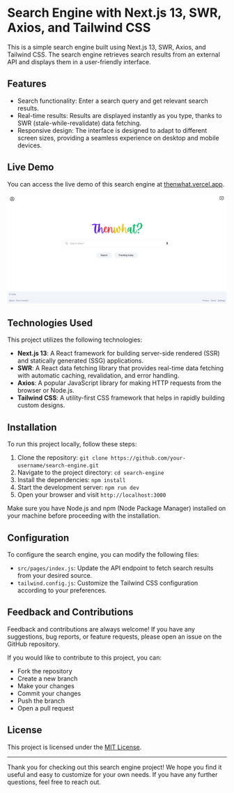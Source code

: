 # Search Engine with Next.js 13, SWR, Axios, and Tailwind CSS

This is a simple search engine built using Next.js 13, SWR, Axios, and Tailwind CSS. The search engine retrieves search results from an external API and displays them in a user-friendly interface.

## Features

- Search functionality: Enter a search query and get relevant search results.
- Real-time results: Results are displayed instantly as you type, thanks to SWR (stale-while-revalidate) data fetching.
- Responsive design: The interface is designed to adapt to different screen sizes, providing a seamless experience on desktop and mobile devices.

## Live Demo

You can access the live demo of this search engine at [thenwhat.vercel.app](https://thenwhat.vercel.app).

![Search Engine Screenshot](https://raw.githubusercontent.com/gpraj-works/then-what/main/public/Then-what-.png)

## Technologies Used

This project utilizes the following technologies:

- **Next.js 13**: A React framework for building server-side rendered (SSR) and statically generated (SSG) applications.
- **SWR**: A React data fetching library that provides real-time data fetching with automatic caching, revalidation, and error handling.
- **Axios**: A popular JavaScript library for making HTTP requests from the browser or Node.js.
- **Tailwind CSS**: A utility-first CSS framework that helps in rapidly building custom designs.

## Installation

To run this project locally, follow these steps:

1. Clone the repository: `git clone https://github.com/your-username/search-engine.git`
2. Navigate to the project directory: `cd search-engine`
3. Install the dependencies: `npm install`
4. Start the development server: `npm run dev`
5. Open your browser and visit `http://localhost:3000`

Make sure you have Node.js and npm (Node Package Manager) installed on your machine before proceeding with the installation.

## Configuration

To configure the search engine, you can modify the following files:

- `src/pages/index.js`: Update the API endpoint to fetch search results from your desired source.
- `tailwind.config.js`: Customize the Tailwind CSS configuration according to your preferences.

## Feedback and Contributions

Feedback and contributions are always welcome! If you have any suggestions, bug reports, or feature requests, please open an issue on the GitHub repository.

If you would like to contribute to this project, you can:

- Fork the repository
- Create a new branch
- Make your changes
- Commit your changes
- Push the branch
- Open a pull request

## License

This project is licensed under the [MIT License](LICENSE).

---

Thank you for checking out this search engine project! We hope you find it useful and easy to customize for your own needs. If you have any further questions, feel free to reach out.
